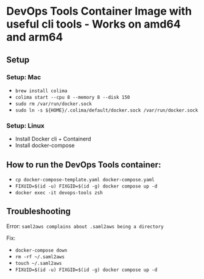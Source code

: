 # DevOps Tools Container Image with useful cli tools - Works on amd64 and arm64

## Setup

### Setup: Mac
- `brew install colima`
- `colima start --cpu 8 --memory 8 --disk 150`
- `sudo rm /var/run/docker.sock`
- `sudo ln -s ${HOME}/.colima/default/docker.sock /var/run/docker.sock`

### Setup: Linux
- Install Docker cli + Containerd
- Install docker-compose

## How to run the DevOps Tools container:
- `cp docker-compose-template.yaml docker-compose.yaml`
- `FIXUID=$(id -u) FIXGID=$(id -g) docker compose up -d`
- `docker exec -it devops-tools zsh`

## Troubleshooting
Error: `saml2aws complains about .saml2aws being a directory`

Fix:
- `docker-compose down`
- `rm -rf ~/.saml2aws`
- `touch ~/.saml2aws`
- `FIXUID=$(id -u) FIXGID=$(id -g) docker compose up -d`

